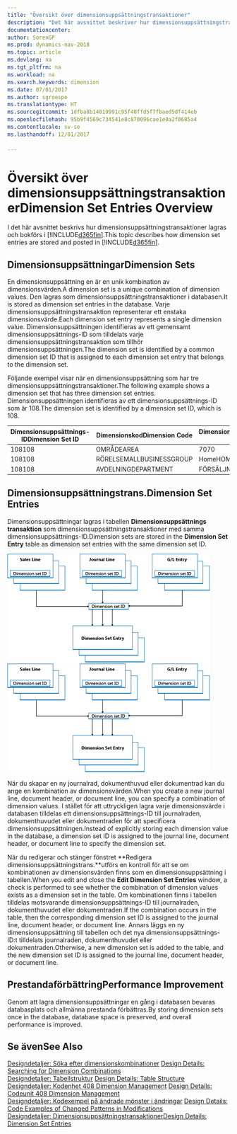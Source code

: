 ```yaml
---
title: "Översikt över dimensionsuppsättningstransaktioner"
description: "Det här avsnittet beskriver hur dimensionsuppsättningstransaktioner lagras och bokförs i [!INCLUDE[d365fin](includes/d365fin_md.md)]."
documentationcenter: 
author: SorenGP
ms.prod: dynamics-nav-2018
ms.topic: article
ms.devlang: na
ms.tgt_pltfrm: na
ms.workload: na
ms.search.keywords: dimension
ms.date: 07/01/2017
ms.author: sgroespe
ms.translationtype: HT
ms.sourcegitcommit: 1dfba8b14019991c95f40ffd5f7fbaed5df414eb
ms.openlocfilehash: 95b9f4569c734541e8c870096cae1e0a2f0685a4
ms.contentlocale: sv-se
ms.lasthandoff: 12/01/2017

---
```

# <a name="dimension-set-entries-overview"></a><span data-ttu-id="c6d12-103">Översikt över dimensionsuppsättningstransaktioner</span><span class="sxs-lookup"><span data-stu-id="c6d12-103">Dimension Set Entries Overview</span></span>
<span data-ttu-id="c6d12-104">I det här avsnittet beskrivs hur dimensionsuppsättningstransaktioner lagras och bokförs i [!INCLUDE[d365fin](includes/d365fin_md.md)].</span><span class="sxs-lookup"><span data-stu-id="c6d12-104">This topic describes how dimension set entries are stored and posted in [!INCLUDE[d365fin](includes/d365fin_md.md)].</span></span>  
  
## <a name="dimension-sets"></a><span data-ttu-id="c6d12-105">Dimensionsuppsättningar</span><span class="sxs-lookup"><span data-stu-id="c6d12-105">Dimension Sets</span></span>  
<span data-ttu-id="c6d12-106">En dimensionsuppsättning en är en unik kombination av dimensionsvärden.</span><span class="sxs-lookup"><span data-stu-id="c6d12-106">A dimension set is a unique combination of dimension values.</span></span> <span data-ttu-id="c6d12-107">Den lagras som dimensionsuppsättningstransaktioner i databasen.</span><span class="sxs-lookup"><span data-stu-id="c6d12-107">It is stored as dimension set entries in the database.</span></span> <span data-ttu-id="c6d12-108">Varje dimensionsuppsättningstransaktion representerar ett enstaka dimensionsvärde.</span><span class="sxs-lookup"><span data-stu-id="c6d12-108">Each dimension set entry represents a single dimension value.</span></span> <span data-ttu-id="c6d12-109">Dimensionsuppsättningen identifieras av ett gemensamt dimensionsuppsättnings-ID som tilldelats varje dimensionsuppsättningstransaktion som tillhör dimensionsuppsättningen.</span><span class="sxs-lookup"><span data-stu-id="c6d12-109">The dimension set is identified by a common dimension set ID that is assigned to each dimension set entry that belongs to the dimension set.</span></span>  
  
<span data-ttu-id="c6d12-110">Följande exempel visar när en dimensionsuppsättning som har tre dimensionsuppsättningstransaktioner.</span><span class="sxs-lookup"><span data-stu-id="c6d12-110">The following example shows a dimension set that has three dimension set entries.</span></span> <span data-ttu-id="c6d12-111">Dimensionsuppsättningen identifieras av ett dimensionsuppsättnings-ID som är 108.</span><span class="sxs-lookup"><span data-stu-id="c6d12-111">The dimension set is identified by a dimension set ID, which is 108.</span></span>  
  
|<span data-ttu-id="c6d12-112">Dimensionsuppsättnings-ID</span><span class="sxs-lookup"><span data-stu-id="c6d12-112">Dimension Set ID</span></span>|<span data-ttu-id="c6d12-113">Dimensionskod</span><span class="sxs-lookup"><span data-stu-id="c6d12-113">Dimension Code</span></span>|<span data-ttu-id="c6d12-114">Dimensionsvärdekod</span><span class="sxs-lookup"><span data-stu-id="c6d12-114">Dimension Value Code</span></span>|<span data-ttu-id="c6d12-115">Dimensionsvärdesnamn</span><span class="sxs-lookup"><span data-stu-id="c6d12-115">Dimension Value Name</span></span>|  
|----------------------|--------------------|--------------------------|--------------------------|  
|<span data-ttu-id="c6d12-116">108</span><span class="sxs-lookup"><span data-stu-id="c6d12-116">108</span></span>|<span data-ttu-id="c6d12-117">OMRÅDE</span><span class="sxs-lookup"><span data-stu-id="c6d12-117">AREA</span></span>|<span data-ttu-id="c6d12-118">70</span><span class="sxs-lookup"><span data-stu-id="c6d12-118">70</span></span>|<span data-ttu-id="c6d12-119">Nordamerika</span><span class="sxs-lookup"><span data-stu-id="c6d12-119">America North</span></span>|  
|<span data-ttu-id="c6d12-120">108</span><span class="sxs-lookup"><span data-stu-id="c6d12-120">108</span></span>|<span data-ttu-id="c6d12-121">RÖRELSEMALL</span><span class="sxs-lookup"><span data-stu-id="c6d12-121">BUSINESSGROUP</span></span>|<span data-ttu-id="c6d12-122">Home</span><span class="sxs-lookup"><span data-stu-id="c6d12-122">HOME</span></span>|<span data-ttu-id="c6d12-123">Start</span><span class="sxs-lookup"><span data-stu-id="c6d12-123">Home</span></span>|  
|<span data-ttu-id="c6d12-124">108</span><span class="sxs-lookup"><span data-stu-id="c6d12-124">108</span></span>|<span data-ttu-id="c6d12-125">AVDELNING</span><span class="sxs-lookup"><span data-stu-id="c6d12-125">DEPARTMENT</span></span>|<span data-ttu-id="c6d12-126">FÖRSÄLJNING</span><span class="sxs-lookup"><span data-stu-id="c6d12-126">SALES</span></span>|<span data-ttu-id="c6d12-127">FÖRS</span><span class="sxs-lookup"><span data-stu-id="c6d12-127">Sales</span></span>|  
  
## <a name="dimension-set-entries"></a><span data-ttu-id="c6d12-128">Dimensionsuppsättningstrans.</span><span class="sxs-lookup"><span data-stu-id="c6d12-128">Dimension Set Entries</span></span>  
<span data-ttu-id="c6d12-129">Dimensionsuppsättningar lagras i tabellen **Dimensionsuppsättnings transaktion** som dimensionsuppsättningstransaktioner med samma dimensionsuppsättnings-ID.</span><span class="sxs-lookup"><span data-stu-id="c6d12-129">Dimension sets are stored in the **Dimension Set Entry** table as dimension set entries with the same dimension set ID.</span></span>  
  
<span data-ttu-id="c6d12-130">![Dimension – översikt](media/dimensionentrynav7.png "DimensionEntryNAV7")</span><span class="sxs-lookup"><span data-stu-id="c6d12-130">![Dimension Entry overview](media/dimensionentrynav7.png "DimensionEntryNAV7")</span></span>  
  
<span data-ttu-id="c6d12-131">När du skapar en ny journalrad, dokumenthuvud eller dokumentrad kan du ange en kombination av dimensionsvärden.</span><span class="sxs-lookup"><span data-stu-id="c6d12-131">When you create a new journal line, document header, or document line, you can specify a combination of dimension values.</span></span> <span data-ttu-id="c6d12-132">I stället för att uttryckligen lagra varje dimensionsvärde i databasen tilldelas ett dimensionsuppsättnings-ID till journalraden, dokumenthuvudet eller dokumentraden för att specificera dimensionsuppsättningen.</span><span class="sxs-lookup"><span data-stu-id="c6d12-132">Instead of explicitly storing each dimension value in the database, a dimension set ID is assigned to the journal line, document header, or document line to specify the dimension set.</span></span>  
  
<span data-ttu-id="c6d12-133">När du redigerar och stänger fönstret **Redigera dimensionsuppsättningstrans.**utförs en kontroll för att se om kombinationen av dimensionsvärden finns som en dimensionsuppsättning i tabellen.</span><span class="sxs-lookup"><span data-stu-id="c6d12-133">When you edit and close the **Edit Dimension Set Entries** window, a check is performed to see whether the combination of dimension values exists as a dimension set in the table.</span></span> <span data-ttu-id="c6d12-134">Om kombinationen finns i tabellen tilldelas motsvarande dimensionsuppsättnings-ID till journalraden, dokumenthuvudet eller dokumentraden.</span><span class="sxs-lookup"><span data-stu-id="c6d12-134">If the combination occurs in the table, then the corresponding dimension set ID is assigned to the journal line, document header, or document line.</span></span> <span data-ttu-id="c6d12-135">Annars läggs en ny dimensionsuppsättning till tabellen och det nya dimensionsuppsättnings-ID:t tilldelats journalraden, dokumenthuvudet eller dokumentraden.</span><span class="sxs-lookup"><span data-stu-id="c6d12-135">Otherwise, a new dimension set is added to the table, and the new dimension set ID is assigned to the journal line, document header, or document line.</span></span>  
  
## <a name="performance-improvement"></a><span data-ttu-id="c6d12-136">Prestandaförbättring</span><span class="sxs-lookup"><span data-stu-id="c6d12-136">Performance Improvement</span></span>  
<span data-ttu-id="c6d12-137">Genom att lagra dimensionsuppsättningar en gång i databasen bevaras databasplats och allmänna prestanda förbättras.</span><span class="sxs-lookup"><span data-stu-id="c6d12-137">By storing dimension sets once in the database, database space is preserved, and overall performance is improved.</span></span>  
  
## <a name="see-also"></a><span data-ttu-id="c6d12-138">Se även</span><span class="sxs-lookup"><span data-stu-id="c6d12-138">See Also</span></span>  
<span data-ttu-id="c6d12-139">[Designdetaljer: Söka efter dimensionskombinationer](design-details-searching-for-dimension-combinations.md) </span><span class="sxs-lookup"><span data-stu-id="c6d12-139">[Design Details: Searching for Dimension Combinations](design-details-searching-for-dimension-combinations.md) </span></span>  
<span data-ttu-id="c6d12-140">[Designdetaljer: Tabellstruktur](design-details-table-structure.md) </span><span class="sxs-lookup"><span data-stu-id="c6d12-140">[Design Details: Table Structure](design-details-table-structure.md) </span></span>  
<span data-ttu-id="c6d12-141">[Designdetaljer: Kodenhet 408 Dimension Management](design-details-codeunit-408-dimension-management.md) </span><span class="sxs-lookup"><span data-stu-id="c6d12-141">[Design Details: Codeunit 408 Dimension Management](design-details-codeunit-408-dimension-management.md) </span></span>  
<span data-ttu-id="c6d12-142">[Designdetaljer: Kodexempel på ändrade mönster i ändringar](design-details-code-examples-of-changed-patterns-in-modifications.md) </span><span class="sxs-lookup"><span data-stu-id="c6d12-142">[Design Details: Code Examples of Changed Patterns in Modifications](design-details-code-examples-of-changed-patterns-in-modifications.md) </span></span>  
[<span data-ttu-id="c6d12-143">Designdetaljer: Dimensionsuppsättningstransaktioner</span><span class="sxs-lookup"><span data-stu-id="c6d12-143">Design Details: Dimension Set Entries</span></span>](design-details-dimension-set-entries.md)   

